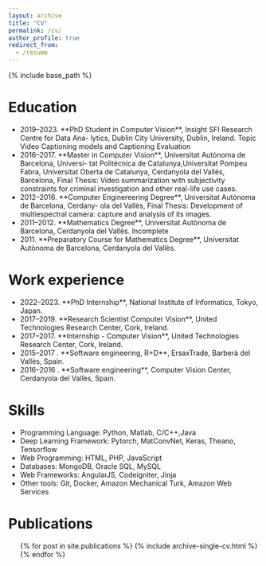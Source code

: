 ```yaml
---
layout: archive
title: "CV"
permalink: /cv/
author_profile: true
redirect_from:
  - /resume
---
```


{% include base_path %}

Education
======

<ul>
  <li>2019–2023. **PhD Student in Computer Vision**, Insight SFI Research Centre for Data Ana-
lytics, Dublin City University, Dublin, Ireland.
Topic Video Captioning models and Captioning Evaluation</li>
  <li>2016–2017. **Master in Computer Vision**, Universitat Autònoma de Barcelona, Universi-
tat Politécnica de Catalunya,Universitat Pompeu Fabra, Universitat Oberta de
Catalunya, Cerdanyola del Vallès, Barcelona, Final Thesis: Video summarization
with subjectivity constraints for criminal investigation and other real-life use cases.</li>
  <li>2012–2016. **Computer Enginereering Degree**, Universitat Autònoma de Barcelona, Cerdany-
ola del Vallès, Final Thesis: Development of multiespectral camera: capture and
analysis of its images. </li>
  <li>2011–2012. **Mathematics Degree**, Universitat Autònoma de Barcelona, Cerdanyola del Vallès.
Incomplete </li>
  <li>2011. **Preparatory Course for Mathematics Degree**, Universitat Autònoma de
Barcelona, Cerdanyola del Vallès. </li>

</ul>

Work experience
======

<ul>
  <li>2022–2023. **PhD Internship**, National Institute of Informatics, Tokyo, Japan. </li>
  <li>2017–2019. **Research Scientist Computer Vision**, United Technologies Research Center, Cork,
Ireland.</li>
  <li>2017–2017. **Internship - Computer Vision**, United Technologies Research Center, Cork, Ireland.</li>
  <li>2015–2017 . **Software engineering, R+D**, ErsaxTrade, Barberà del Vallès, Spain. </li>
  <li>2016–2016 . **Software engineering**, Computer Vision Center, Cerdanyola del Vallès, Spain. </li>
</ul>
  
Skills
======

<ul>
  <li>Programming Language: Python, Matlab, C/C++,Java</li>
  <li>Deep Learning Framework: Pytorch, MatConvNet, Keras, Theano, Tensorflow</li>
  <li>Web Programming: HTML, PHP, JavaScript </li>
  <li>Databases: MongoDB, Oracle SQL, MySQL</li>
  <li>Web Frameworks: AngularJS, Codeigniter, Jinja</li>
  <li>Other tools: Git, Docker, Amazon Mechanical Turk, Amazon Web Services</li>
</ul>

Publications
======
  <ul>{% for post in site.publications %}
    {% include archive-single-cv.html %}
  {% endfor %}</ul>
  
